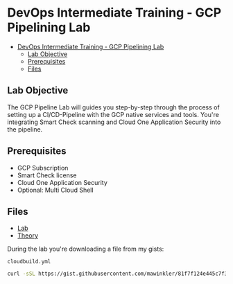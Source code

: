 # DevOps Intermediate Training - GCP Pipelining Lab

- [DevOps Intermediate Training - GCP Pipelining Lab](#devops-intermediate-training---gcp-pipelining-lab)
  - [Lab Objective](#lab-objective)
  - [Prerequisites](#prerequisites)
  - [Files](#files)

## Lab Objective

The GCP Pipeline Lab will guides you step-by-step through the process of setting up a CI/CD-Pipeline with the GCP native services and tools. You're integrating Smart Check scanning and Cloud One Application Security into the pipeline.

## Prerequisites

- GCP Subscription
- Smart Check license
- Cloud One Application Security
- Optional: Multi Cloud Shell

## Files

- [Lab](./pipelining.md)
- [Theory](./theory.md)

During the lab you're downloading a file from my gists:

`cloudbuild.yml`

```sh
curl -sSL https://gist.githubusercontent.com/mawinkler/81f7f124e445c7f34d06b2d84b0ae81a/raw --cloudbuild.yml
```
